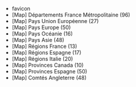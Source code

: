 - favicon
- [Map] Départements France Métropolitaine (96)
- [Map] Pays Union Européenne (27)
- [Map] Pays Europe (50)
- [Map] Pays Océanie (16)
- [Map] Pays Asie (48)
- [Map] Régions France (13)
- [Map] Régions Espagne (17)
- [Map] Régions Italie (20)
- [Map] Provinces Canada (10)
- [Map] Provinces Espagne (50)
- [Map] Comtés Angleterre (48)
